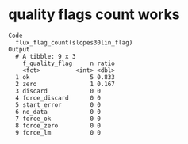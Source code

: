 # quality flags count works

    Code
      flux_flag_count(slopes30lin_flag)
    Output
      # A tibble: 9 x 3
        f_quality_flag     n ratio
        <fct>          <int> <dbl>
      1 ok                 5 0.833
      2 zero               1 0.167
      3 discard            0 0    
      4 force_discard      0 0    
      5 start_error        0 0    
      6 no_data            0 0    
      7 force_ok           0 0    
      8 force_zero         0 0    
      9 force_lm           0 0    

